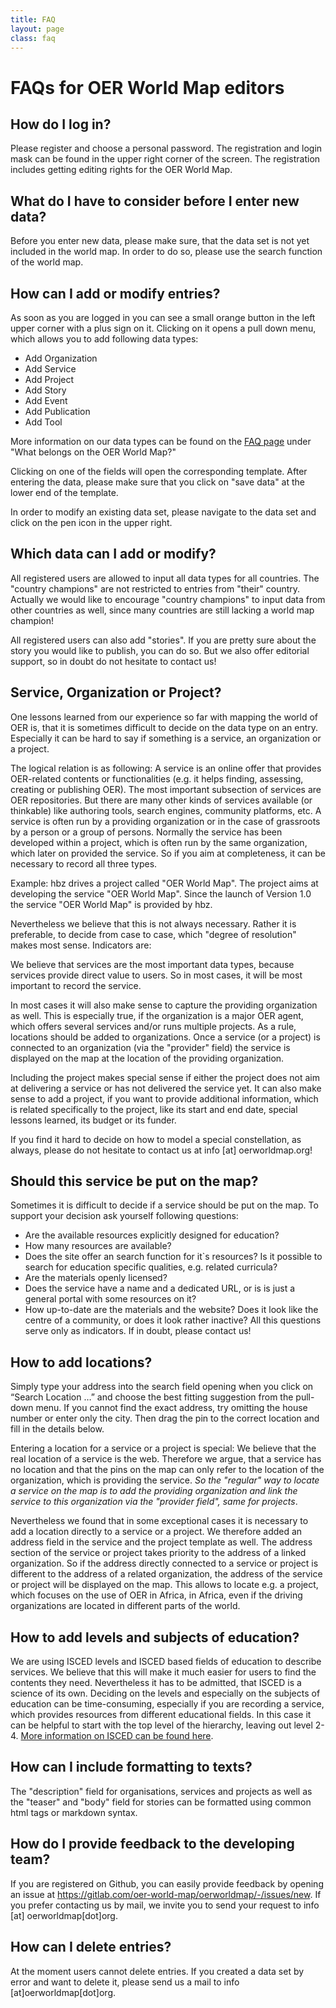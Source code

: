 ```yaml
---
title: FAQ
layout: page
class: faq
---
```


# FAQs for OER World Map editors

## How do I log in?
Please register and choose a personal password. The registration and login mask can be found in the upper right corner of the screen. The registration includes getting editing rights for the OER World Map.

## What do I have to consider before I enter new data?
Before you enter new data, please make sure, that the data set is not yet included in the world map. In order to do so, please use the search function of the world map.

## How can I add or modify entries?
As soon as you are logged in you can see a small orange button in the left upper corner with a plus sign on it. Clicking on it opens a pull down menu, which allows you to add following data types:
- Add Organization
- Add Service
- Add Project
- Add Story
- Add Event
- Add Publication
- Add Tool

More information on our data types can be found on the [FAQ page](https://oerworldmap.org/FAQ) under "What belongs on the OER World Map?"

Clicking on one of the fields will open the corresponding template. After entering the data, please make sure that you click on "save data" at the lower end of the template.

In order to modify an existing data set, please navigate to the data set and click on the pen icon in the upper right.

## Which data can I add or modify?
All registered users are allowed to input all data types for all countries. The "country champions" are not restricted to entries from "their" country. Actually we would like to encourage "country champions" to input data from other countries as well, since many countries are still lacking a world map champion!

All registered users can also add "stories". If you are pretty sure about the story you would like to publish, you can do so. But we also offer editorial support, so in doubt do not hesitate to contact us!

## Service, Organization or Project?
One lessons learned from our experience so far with mapping the world of OER is, that it is sometimes difficult to decide on the data type on an entry. Especially it can be hard to say if something is a service, an organization or a project.

The logical relation is as following: A service is an online offer that provides OER-related contents or functionalities (e.g. it helps finding, assessing, creating or publishing OER). The most important subsection of services are OER repositories. But there are many other kinds of services available (or thinkable) like authoring tools, search engines, community platforms, etc. A service is often run by a providing organization or in the case of grassroots by a person or a group of persons. Normally the service has been developed within a project, which is often run by the same organization, which later on provided the service. So if you aim at completeness, it can be necessary to record all three types.

Example: hbz drives a project called "OER World Map". The project aims at developing the service "OER World Map". Since the launch of Version 1.0 the service "OER World Map" is provided by hbz.

Nevertheless we believe that this is not always necessary. Rather it is preferable, to decide from case to case, which "degree of resolution" makes most sense. Indicators are:

We believe that services are the most important data types, because services provide direct value to users. So in most cases, it will be most important to record the service.

In most cases it will also make sense to capture the providing organization as well. This is especially true, if the organization is a major OER agent, which offers several services and/or runs multiple projects. As a rule, locations should be added to organizations. Once a service (or a project) is connected to an organization (via the "provider" field) the service is displayed on the map at the location of the providing organization.

Including the project makes special sense if either the project does not aim at delivering a service or has not delivered the service yet. It can also make sense to add a project, if you want to provide additional information, which is related specifically to the project, like its start and end date, special lessons learned, its budget or its funder.

If you find it hard to decide on how to model a special constellation, as always, please do not hesitate to contact us at info [at] oerworldmap.org!

## Should this service be put on the map?
Sometimes it is difficult to decide if a service should be put on the map. To support your decision ask yourself following questions:
- Are the available resources explicitly designed for education?
- How many resources are available?
- Does the site offer an search function for it`s resources? Is it possible to search for education specific qualities, e.g. related curricula?
- Are the materials openly licensed?
- Does the service have a name and a dedicated URL, or is is just a general portal with some resources on it?
- How up-to-date are the materials and the website? Does it look like the centre of a community, or does it look rather inactive?
All this questions serve only as indicators. If in doubt, please contact us!

## How to add locations?
Simply type your address into the search field opening when you click on “Search Location …” and choose the best fitting suggestion from the pull-down menu. If you cannot find the exact address, try omitting the house number or enter only the city. Then drag the pin to the correct location and fill in the details below.

Entering a location for a service or a project is special: We believe that the real location of a service is the web. Therefore we argue, that a service has no location and that the pins on the map can only refer to the location of the organization, which is providing the service. *So the "regular" way to locate a service on the map is to add the providing organization and link the service to this organization via the "provider field", same for projects*.

Nevertheless we found that in some exceptional cases it is necessary to add a location directly to a service or a project. We therefore added an address field in the service and the project template as well. The address section of the service or project takes priority to the address of a linked organization. So if the address directly connected to a service or project is different to the address of a related organization, the address of the service or project will be displayed on the map. This allows to locate e.g. a project, which focuses on the use of OER in Africa, in Africa, even if the driving organizations are located in different parts of the world.

## How to add levels and subjects of education?
We are using ISCED levels and ISCED based fields of education to describe services. We believe that this will make it much easier for users to find the contents they need. Nevertheless it has to be admitted, that ISCED is a science of its own. Deciding on the levels and especially on the subjects of education can be time-consuming, especially if you are recording a service, which provides resources from different educational fields. In this case it can be helpful to start with the top level of the hierarchy, leaving out level 2-4. [More information on ISCED can be found here](http://www.uis.unesco.org/Education/Pages/international-standard-classification-of-education.aspx).

## How can I include formatting to texts?
The "description" field for organisations, services and projects as well as the "teaser" and "body" field for stories can be formatted using common html tags or markdown syntax.

## How do I provide feedback to the developing team?
If you are registered on Github, you can easily provide feedback by opening an issue at https://gitlab.com/oer-world-map/oerworldmap/-/issues/new. If you prefer contacting us by mail, we invite you to send your request to info [at] oerworldmap[dot]org.

## How can I delete entries?
At the moment users cannot delete entries. If you created a data set by error and want to delete it, please send us a mail to info [at]oerworldmap[dot]org.